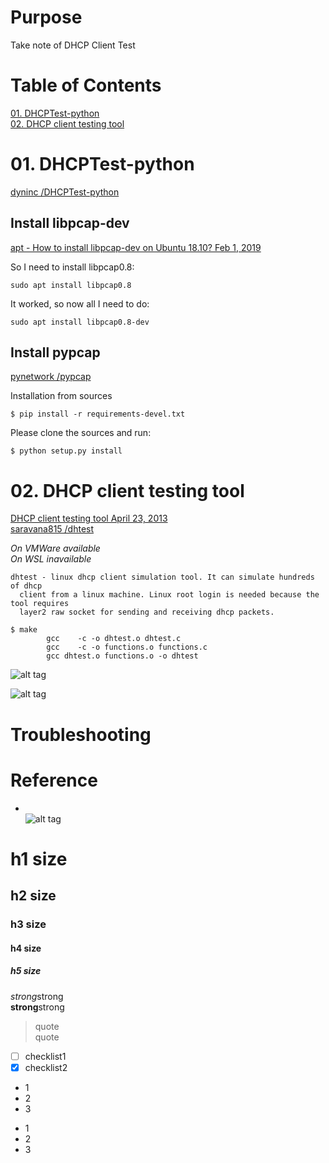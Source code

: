 # Purpose  
Take note of DHCP Client Test 

# Table of Contents  
[01. DHCPTest-python](#01-dhcptest-python )  
[02. DHCP client testing tool ](#02-dhcp-client-testing-tool)  


# 01. DHCPTest-python  
[ dyninc /DHCPTest-python](https://github.com/dyninc/DHCPTest-python/blob/master/dhcp_test.py)  

## Install libpcap-dev  
[apt - How to install libpcap-dev on Ubuntu 18.10? Feb 1, 2019](https://askubuntu.com/questions/1114719/how-to-install-libpcap-dev-on-ubuntu-18-10)  

So I need to install libpcap0.8:  
```
sudo apt install libpcap0.8
```

It worked, so now all I need to do:  
```
sudo apt install libpcap0.8-dev
```
## Install pypcap  
[pynetwork /pypcap ](https://github.com/pynetwork/pypcap)  

Installation from sources 
```
$ pip install -r requirements-devel.txt
```

Please clone the sources and run:  
```
$ python setup.py install
```

# 02. DHCP client testing tool  
[DHCP client testing tool April 23, 2013](http://www.networkers-online.com/blog/2013/04/dhcp-client-testing-tool/)  
[ saravana815 /dhtest](https://github.com/saravana815/dhtest)  

*On VMWare available*  
*On WSL inavailable*

```
dhtest - linux dhcp client simulation tool. It can simulate hundreds of dhcp
  client from a linux machine. Linux root login is needed because the tool requires 
  layer2 raw socket for sending and receiving dhcp packets.
```

```
$ make
        gcc    -c -o dhtest.o dhtest.c
        gcc    -c -o functions.o functions.c
        gcc dhtest.o functions.o -o dhtest
```

![alt tag](https://i.imgur.com/BY3munR.jpg)  

![alt tag](https://i.imgur.com/Zzx6czn.jpg)  

# Troubleshooting


# Reference


* []()  
![alt tag]()  

# h1 size

## h2 size

### h3 size

#### h4 size

##### h5 size

*strong*strong  
**strong**strong  

> quote  
> quote

- [ ] checklist1
- [x] checklist2

* 1
* 2
* 3

- 1
- 2
- 3
